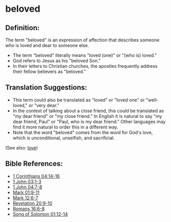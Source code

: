# beloved #

## Definition: ##

The term "beloved" is an expression of affection that describes someone who is loved and dear to someone else.

* The term "beloved" literally means "loved (one)" or "(who is) loved."
* God refers to Jesus as his "beloved Son."
* In their letters to Christian churches, the apostles frequently address their fellow believers as "beloved."

## Translation Suggestions: ##

* This term could also be translated as "loved" or "loved one" or "well-loved," or "very dear."
* In the context of talking about a close friend, this could be translated as "my dear friend" or "my close friend." In English it is natural to say "my dear friend, Paul" or "Paul, who is my dear friend." Other languages may find it more natural to order this in a different way.
* Note that the word "beloved" comes from the word for God's love, which is unconditional, unselfish, and sacrificial.

(See also: [love](../kt/love.md))

## Bible References: ##

* [1 Corinthians 04:14-16](en/tn/1co/help/04/14)
* [1 John 03:1-3](en/tn/1jn/help/03/01)
* [1 John 04:7-8](en/tn/1jn/help/04/07)
* [Mark 01:9-11](en/tn/mrk/help/01/09)
* [Mark 12:6-7](en/tn/mrk/help/12/06)
* [Revelation 20:9-10](en/tn/rev/help/20/09)
* [Romans 16:6-8](en/tn/rom/help/16/06)
* [Song of Solomon 01:12-14](en/tn/sng/help/01/12)